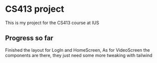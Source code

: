 # CS413 project

This is my project for the CS413 course at IUS

## Progress so far

Finished the layout for LogIn and HomeScreen, As for VideoScreen the components are there, they just need some more tweaking with tailwind
